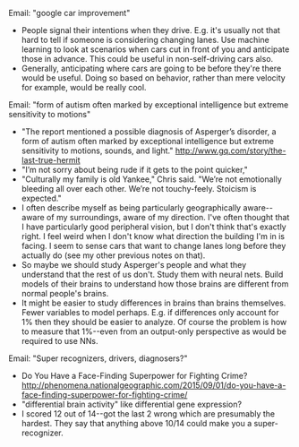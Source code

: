 Email: "google car improvement"
* People signal their intentions when they drive.  E.g. it's usually not that hard to tell if someone is considering changing lanes.  Use machine learning to look at scenarios when cars cut in front of you and anticipate those in advance.  This could be useful in non-self-driving cars also.
* Generally, anticipating where cars are going to be before they're there would be useful.  Doing so based on behavior, rather than mere velocity for example, would be really cool.

Email: "form of autism often marked by exceptional intelligence but extreme sensitivity to motions"
* "The report mentioned a possible diagnosis of Asperger’s disorder, a form of autism often marked by exceptional intelligence but extreme sensitivity to motions, sounds, and light." http://www.gq.com/story/the-last-true-hermit
* "I’m not sorry about being rude if it gets to the point quicker,"
* "Culturally my family is old Yankee," Chris said. "We’re not emotionally bleeding all over each other. We’re not touchy-feely. Stoicism is expected."
* I often describe myself as being particularly geographically aware--aware of my surroundings, aware of my direction.  I've often thought that I have particularly good peripheral vision, but I don't think that's exactly right.  I feel weird when I don't know what direction the building I'm in is facing.  I seem to sense cars that want to change lanes long before they actually do (see my other previous notes on that).
* So maybe we should study Asperger's people and what they understand that the rest of us don't.  Study them with neural nets.  Build models of their brains to understand how those brains are different from normal people's brains.
* It might be easier to study differences in brains than brains themselves.  Fewer variables to model perhaps.  E.g. if differences only account for 1% then they should be easier to analyze.  Of course the problem is how to measure that 1%--even from an output-only perspective as would be required to use NNs.

Email: "Super recognizers, drivers, diagnosers?"
* Do You Have a Face-Finding Superpower for Fighting Crime? http://phenomena.nationalgeographic.com/2015/09/01/do-you-have-a-face-finding-superpower-for-fighting-crime/
* "differential brain activity" like differential gene expression? 
* I scored 12 out of 14--got the last 2 wrong which are presumably the hardest.  They say that anything above 10/14 could make you a super-recognizer.
